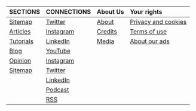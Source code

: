 | SECTIONS      | CONNECTIONS   | About Us       | Your rights              |
| ------------- | ------------- | -------------- |:------------------------ |
| [Sitemap](/)  | [Twitter](/)  | [About](/)     | [Privacy and cookies](/) | 
| [Articles](/) | [Instagram](/)| [Credits](/)   | [Terms of use ](/)       |
| [Tutorials](/)| [LinkedIn](/) | [Media](/)     | [About our ads](/)       |
| [Blog](/)     | [YouTube](/)  |                |                          | 
| [Opinion](/)  | [Instagram](/)|                |                          | 
| [Sitemap](/)  | [Twitter](/)  |                |                          | 
|               | [LinkedIn](/) |                |                          | 
|               | [Podcast](/)  |                |                          |
|               | [RSS](/)      |                |                          |

